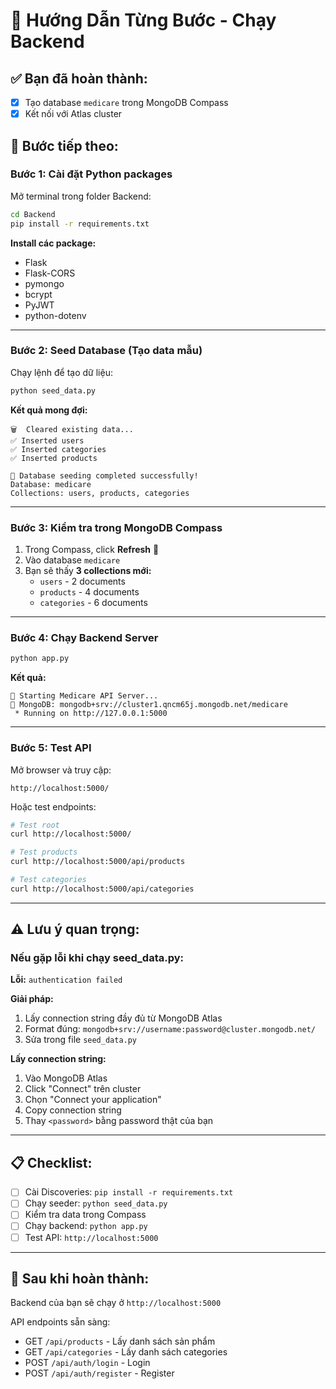 # 📝 Hướng Dẫn Từng Bước - Chạy Backend

## ✅ Bạn đã hoàn thành:
- [x] Tạo database `medicare` trong MongoDB Compass
- [x] Kết nối với Atlas cluster

## 🔄 Bước tiếp theo:

### **Bước 1: Cài đặt Python packages**

Mở terminal trong folder Backend:

```bash
cd Backend
pip install -r requirements.txt
```

**Install các package:**
- Flask
- Flask-CORS
- pymongo
- bcrypt
- PyJWT
- python-dotenv

---

### **Bước 2: Seed Database (Tạo data mẫu)**

Chạy lệnh để tạo dữ liệu:

```bash
python seed_data.py
```

**Kết quả mong đợi:**
```
🗑️  Cleared existing data...
✅ Inserted users
✅ Inserted categories  
✅ Inserted products

🎉 Database seeding completed successfully!
Database: medicare
Collections: users, products, categories
```

---

### **Bước 3: Kiểm tra trong MongoDB Compass**

1. Trong Compass, click **Refresh** 🔄
2. Vào database `medicare`
3. Bạn sẽ thấy **3 collections mới:**
   - `users` - 2 documents
   - `products` - 4 documents
   - `categories` - 6 documents

---

### **Bước 4: Chạy Backend Server**

```bash
python app.py
```

**Kết quả:**
```
🚀 Starting Medicare API Server...
📍 MongoDB: mongodb+srv://cluster1.qncm65j.mongodb.net/medicare
 * Running on http://127.0.0.1:5000
```

---

### **Bước 5: Test API**

Mở browser và truy cập:

```
http://localhost:5000/
```

Hoặc test endpoints:

```bash
# Test root
curl http://localhost:5000/

# Test products
curl http://localhost:5000/api/products

# Test categories  
curl http://localhost:5000/api/categories
```

---

## ⚠️ Lưu ý quan trọng:

### Nếu gặp lỗi khi chạy seed_data.py:

**Lỗi:** `authentication failed`

**Giải pháp:**
1. Lấy connection string đầy đủ từ MongoDB Atlas
2. Format đúng: `mongodb+srv://username:password@cluster.mongodb.net/`
3. Sửa trong file `seed_data.py`

**Lấy connection string:**
1. Vào MongoDB Atlas
2. Click "Connect" trên cluster
3. Chọn "Connect your application"
4. Copy connection string
5. Thay `<password>` bằng password thật của bạn

---

## 📋 Checklist:

- [ ] Cài Discoveries: `pip install -r requirements.txt`
- [ ] Chạy seeder: `python seed_data.py`
- [ ] Kiểm tra data trong Compass
- [ ] Chạy backend: `python app.py`
- [ ] Test API: `http://localhost:5000`

---

## 🎯 Sau khi hoàn thành:

Backend của bạn sẽ chạy ở `http://localhost:5000`

API endpoints sẵn sàng:
- GET `/api/products` - Lấy danh sách sản phẩm
- GET `/api/categories` - Lấy danh sách categories
- POST `/api/auth/login` - Login
- POST `/api/auth/register` - Register

